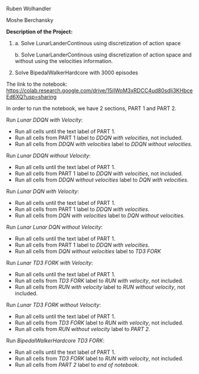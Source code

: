 Ruben Wolhandler

Moshe Berchansky


**Description of the Project:**
1. a. Solve LunarLanderContinous using discretization of action space

   b. Solve LunarLanderContinous using discretization of action space and without using the velocities information.
2. Solve BipedalWalkerHardcore with 3000 episodes

The link to the notebook:
https://colab.research.google.com/drive/15iIWoM3xRDCC4ud80sdIj3KHbceEd6XQ?usp=sharing

In order to run the notebook, we have 2 sections, PART 1 and PART 2.

Run *Lunar DDQN with Velocity*:

* Run all cells until the text label of PART 1.
* Run all cells from PART 1 label to *DDQN with velocities*, not included.
* Run all cells from *DDQN with velocities* label to *DDQN without velocities.*

Run *Lunar DDQN without Velocity*:

* Run all cells until the text label of PART 1.
* Run all cells from PART 1 label to *DDQN with velocities*, not included.
* Run all cells from *DDQN without velocities* label to *DQN with velocities.*


Run *Lunar DQN with Velocity*:

* Run all cells until the text label of PART 1.
* Run all cells from PART 1 label to *DDQN with velocities*.
* Run all cells from *DQN with velocities* label to *DQN without velocities.*


Run *Lunar Lunar DQN without Velocity*:

* Run all cells until the text label of PART 1.
* Run all cells from PART 1 label to *DDQN with velocities*.
* Run all cells from *DQN without velocities* label to *TD3 FORK*


Run *Lunar TD3 FORK with Velocity*:

* Run all cells until the text label of PART 1.
* Run all cells from *TD3 FORK* label to *RUN with velocity*, not included.
* Run all cells from *RUN with velocity* label to *RUN without velocity*, not included.

Run *Lunar TD3 FORK without Velocity*:

* Run all cells until the text label of PART 1.
* Run all cells from *TD3 FORK* label to *RUN with velocity*, not included.
* Run all cells from *RUN without velocity* label to *PART 2*.

Run *BipedalWalkerHardcore TD3 FORK*:

* Run all cells until the text label of PART 1.
* Run all cells from *TD3 FORK* label to *RUN with velocity*, not included.
* Run all cells from *PART 2* label to *end of notebook*.

